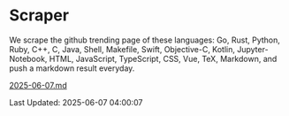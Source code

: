 # Scraper

We scrape the github trending page of these languages: Go, Rust, Python, Ruby, C++, C, Java, Shell, Makefile, Swift, Objective-C, Kotlin, Jupyter-Notebook, HTML, JavaScript, TypeScript, CSS, Vue, TeX, Markdown, and push a markdown result everyday.

[2025-06-07.md](https://github.com/yangwenmai/github-trending-backup/blob/master/2025-06-07.md)

Last Updated: 2025-06-07 04:00:07
